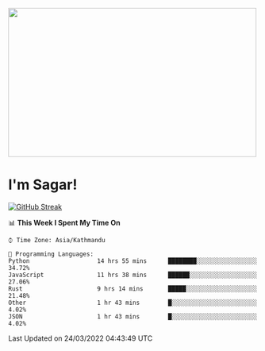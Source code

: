 
<img src="https://media.giphy.com/media/3ornk57KwDXf81rjWM/giphy.gif" width="500" height="300" frameBorder="0" class="giphy-embed" allowFullScreen></img>

#   I'm Sagar!
[![GitHub Streak](https://github-readme-streak-stats.herokuapp.com/?user=sgr2848)](https://git.io/streak-stats)
<!--START_SECTION:waka-->
📊 **This Week I Spent My Time On** 

```text
⌚︎ Time Zone: Asia/Kathmandu

💬 Programming Languages: 
Python                   14 hrs 55 mins      ████████░░░░░░░░░░░░░░░░░   34.72% 
JavaScript               11 hrs 38 mins      ██████░░░░░░░░░░░░░░░░░░░   27.06% 
Rust                     9 hrs 14 mins       █████░░░░░░░░░░░░░░░░░░░░   21.48% 
Other                    1 hr 43 mins        █░░░░░░░░░░░░░░░░░░░░░░░░   4.02% 
JSON                     1 hr 43 mins        █░░░░░░░░░░░░░░░░░░░░░░░░   4.02%

```


 Last Updated on 24/03/2022 04:43:49 UTC
<!--END_SECTION:waka-->
